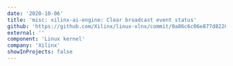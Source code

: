 ```yaml
---
date: '2020-10-06'
title: 'misc: xilinx-ai-engine: Clear broadcast event status'
github: 'https://github.com/Xilinx/linux-xlnx/commit/0a86c6c06e877d8220a45ee9485d0e53e1fb01c5'
external: ''
component: 'Linux kernel'
company: 'Xilinx'
showInProjects: false
---
```

